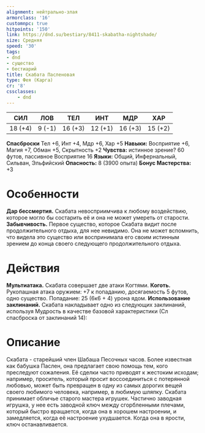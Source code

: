 ```yaml
---
alignment: нейтрально-злая
armorclass: '16'
customnpc: true
hitpoints: '150'
link: https://dnd.su/bestiary/8411-skabatha-nightshade/
size: Средняя
speed: '30'
tags:
- dnd
- существо
- бестиарий
title: Скабата Пасленовая
type: Фея (Карга)
cr: '8'
cssclasses:
    - dnd
---
```



| СИЛ | ЛОВ | ТЕЛ | ИНТ | МДР | ХАР |
|---|---|---|---|---|---|
| 18 (+4) | 9 (-1) | 16 (+3) | 12 (+1) | 16 (+3) | 15 (+2) |
**Спасброски** Тел +6, Инт +4, Мдр +6, Хар +5
**Навыки:** Восприятие +6, Магия +7, Обман +5, Скрытность +2
**Чувства:** истинное зрение? 60 футов, пассивное Восприятие 16
**Языки:** Общий, Инфернальный, Сильван, Эльфийский
**Опасность:** 8 (3900 опыта)
**Бонус Мастерства:** +3


# Особенности
**Дар бессмертия.** Скабата невосприимчива к любому воздействию, которое могло бы состарить её и она не может умереть от старости.
**Забывчивость.** Первое существо, которое Скабата видит после продолжительного отдыха, для нее невидимо. Она не может вспомнить, что видела это существо или воспринимала его своим истинным зрением до конца своего следующего продолжительного отдыха.


# Действия
**Мультиатака.** Скабата совершает две атаки Когтями.
**Коготь.** Рукопашная атака оружием: +7 к попаданию, досягаемость 5 футов, одно существо. Попадание: 25 (6к6 + 4) урона ядом.
**Использование заклинаний.** Скабата накладывает одно из следующих заклинаний, используя Мудрость в качестве базовой характеристики (Сл спасброска от заклинаний 14):


# Описание
Скабата - старейший член Шабаша Песочных часов. Более известная как бабушка Паслен, она предлагает свою помощь тем, кого преследуют сожаления. Её сделки часто приводят к жестоким исходам; например, проситель, который просит воссоединиться с потерянной любовью, может быть превращен в одну из самых дорогих вещей своего любимого человека, например, в любимую шляпку. Скабата принимает обличье старого мастера игрушек. Частично заводная игрушка, у нее есть заводной ключ между сгорбленными плечами, который быстро вращается, когда она в хорошем настроении, и замедляется, когда её настроение ухудшается. Когда она в ярости, ключ останавливается.